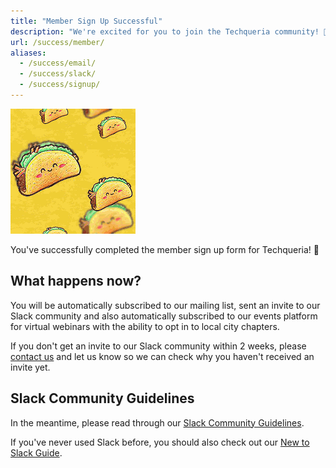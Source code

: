 ```yaml
---
title: "Member Sign Up Successful"
description: "We're excited for you to join the Techqueria community! 🎉"
url: /success/member/
aliases:
  - /success/email/
  - /success/slack/
  - /success/signup/
---
```


<img src="/assets/img/join/tacos.gif" data-src="/assets/img/join/tacos.gif" alt="Techqueria Tacitos" class="mt-2 mb-2 lozad">

You've successfully completed the member sign up form for Techqueria! 📝

## What happens now?

You will be automatically subscribed to our mailing list, sent an invite to our Slack community and also automatically subscribed to our events platform for virtual webinars with the ability to opt in to local city chapters.

If you don't get an invite to our Slack community within 2 weeks, please [contact us](/contact) and let us know so we can check why you haven't received an invite yet.

## Slack Community Guidelines

In the meantime, please read through our [Slack Community Guidelines](/communities/slack/).

If you've never used Slack before, you should also check out our [New to Slack Guide](/communities/slack/new-to-slack/).
